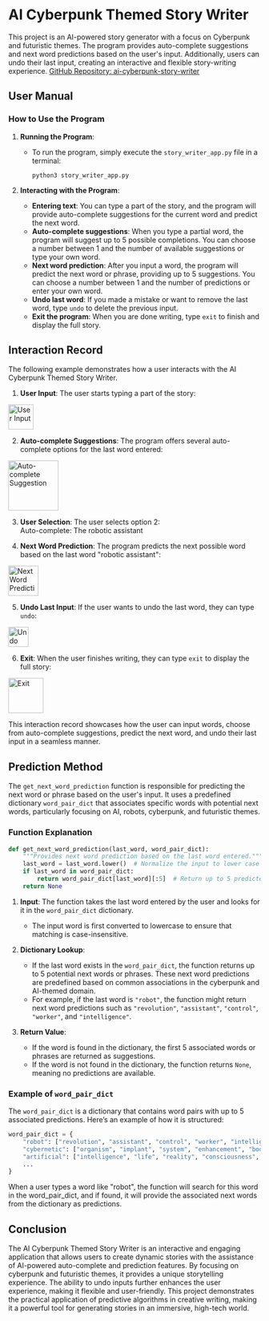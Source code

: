 # AI Cyberpunk Themed Story Writer

This project is an AI-powered story generator with a focus on Cyberpunk and futuristic themes. The program provides auto-complete suggestions and next word predictions based on the user's input. Additionally, users can undo their last input, creating an interactive and flexible story-writing experience.
[GitHub Repository: ai-cyberpunk-story-writer](https://github.com/grandy0831/ai-cyberpunk-story-writer)

## User Manual

### How to Use the Program

1. **Running the Program**:
   - To run the program, simply execute the `story_writer_app.py` file in a terminal:
     ```
     python3 story_writer_app.py
     ```

2. **Interacting with the Program**:
   - **Entering text**: You can type a part of the story, and the program will provide auto-complete suggestions for the current word and predict the next word.
   - **Auto-complete suggestions**: When you type a partial word, the program will suggest up to 5 possible completions. You can choose a number between 1 and the number of available suggestions or type your own word.
   - **Next word prediction**: After you input a word, the program will predict the next word or phrase, providing up to 5 suggestions. You can choose a number between 1 and the number of predictions or enter your own word.
   - **Undo last word**: If you made a mistake or want to remove the last word, type `undo` to delete the previous input.
   - **Exit the program**: When you are done writing, type `exit` to finish and display the full story.

## Interaction Record

The following example demonstrates how a user interacts with the AI Cyberpunk Themed Story Writer.

1. **User Input**: The user starts typing a part of the story:
<img src="https://github.com/user-attachments/assets/e9424067-6d6e-42d8-b6b9-a72728fd0c36" alt="User Input" height="50">

2. **Auto-complete Suggestions**: The program offers several auto-complete options for the last word entered:
<img src="https://github.com/user-attachments/assets/2520de8b-cc9c-4018-8cb8-a43b4c782850" alt="Auto-complete Suggestion" height="100">

3. **User Selection**: The user selects option 2:<br>
Auto-complete: The robotic assistant

4. **Next Word Prediction**: The program predicts the next possible word based on the last word "robotic assistant":
<img src="https://github.com/user-attachments/assets/9e896413-0844-4039-9f8b-b27f15c961ec" alt="Next Word Prediction" height="60">

5. **Undo Last Input**: If the user wants to undo the last word, they can type `undo`:
<img src="https://github.com/user-attachments/assets/3e476d7a-f1e6-4f7a-99fc-af1d9e1c4ff1" alt="Undo Last Input" height="40">

6. **Exit**: When the user finishes writing, they can type `exit` to display the full story:
<img src="https://github.com/user-attachments/assets/cb2d8a44-c8ef-4ac1-b2aa-f502e64d17e6" alt="Exit" height="70">

This interaction record showcases how the user can input words, choose from auto-complete suggestions, predict the next word, and undo their last input in a seamless manner.

## Prediction Method

The `get_next_word_prediction` function is responsible for predicting the next word or phrase based on the user's input. It uses a predefined dictionary `word_pair_dict` that associates specific words with potential next words, particularly focusing on AI, robots, cyberpunk, and futuristic themes.

### Function Explanation

```python
def get_next_word_prediction(last_word, word_pair_dict):
    """Provides next word prediction based on the last word entered."""
    last_word = last_word.lower()  # Normalize the input to lower case
    if last_word in word_pair_dict:
        return word_pair_dict[last_word][:5]  # Return up to 5 predicted words or phrases
    return None
```

1. **Input**: The function takes the last word entered by the user and looks for it in the `word_pair_dict` dictionary.
   - The input word is first converted to lowercase to ensure that matching is case-insensitive.

2. **Dictionary Lookup**:
   - If the last word exists in the `word_pair_dict`, the function returns up to 5 potential next words or phrases. These next word predictions are predefined based on common associations in the cyberpunk and AI-themed domain.
   - For example, if the last word is `"robot"`, the function might return next word predictions such as `"revolution"`, `"assistant"`, `"control"`, `"worker"`, and `"intelligence"`.

3. **Return Value**:
   - If the word is found in the dictionary, the first 5 associated words or phrases are returned as suggestions.
   - If the word is not found in the dictionary, the function returns `None`, meaning no predictions are available.

### Example of `word_pair_dict`

The `word_pair_dict` is a dictionary that contains word pairs with up to 5 associated predictions. Here’s an example of how it is structured:

```python
word_pair_dict = {
    "robot": ["revolution", "assistant", "control", "worker", "intelligence"],
    "cybernetic": ["organism", "implant", "system", "enhancement", "body"],
    "artificial": ["intelligence", "life", "reality", "consciousness", "learning"],
    ...
}
```
When a user types a word like "robot", the function will search for this word in the word_pair_dict, and if found, it will provide the associated next words from the dictionary as predictions.


## Conclusion

The AI Cyberpunk Themed Story Writer is an interactive and engaging application that allows users to create dynamic stories with the assistance of AI-powered auto-complete and prediction features. By focusing on cyberpunk and futuristic themes, it provides a unique storytelling experience. The ability to undo inputs further enhances the user experience, making it flexible and user-friendly. This project demonstrates the practical application of predictive algorithms in creative writing, making it a powerful tool for generating stories in an immersive, high-tech world.
